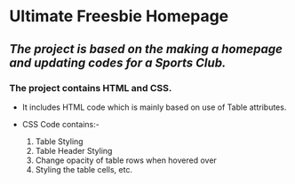 # Ultimate Freesbie Homepage




## *The project is based on the making a homepage and updating codes for a Sports Club.*



### The project contains HTML and CSS.
- It includes HTML code which is mainly based on use of Table attributes.

- CSS Code contains:-
  1. Table Styling
  2. Table Header Styling
  3. Change opacity of table rows when hovered over
  4. Styling the table cells, etc.
   
   
   
